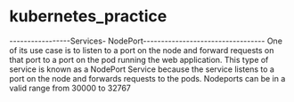 # kubernetes_practice

-----------------Services- NodePort----------------------------------
One of its use case is to listen to a port on the node and forward requests on that port to a port on the pod running the web application. This type of service is known as a NodePort Service because the service listens to a port on the node and forwards requests to the pods.
Nodeports can be in a valid range from 30000 to 32767
